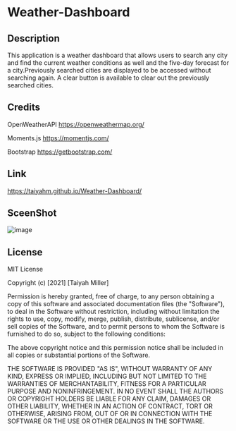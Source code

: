 # Weather-Dashboard




## Description
 This application is a weather dashboard that allows users to search any city and find the current weather conditions as well and the five-day forecast for a city.Previously searched cities are displayed to be accessed without searching again. A clear button is available to clear out the previously searched cities.

## Credits 
OpenWeatherAPI
https://openweathermap.org/

Moments.js 
https://momentjs.com/

Bootstrap
https://getbootstrap.com/

## Link
https://taiyahm.github.io/Weather-Dashboard/

## SceenShot
  ![image](https://github.com/Taiyahm/Weather-Dashboard/assets/72588525/e5cba8f0-90f4-4ff3-b95f-fe1f16bd5ea4">)
  
  
## License
MIT License

Copyright (c) [2021] [Taiyah Miller]

Permission is hereby granted, free of charge, to any person obtaining a copy
of this software and associated documentation files (the "Software"), to deal
in the Software without restriction, including without limitation the rights
to use, copy, modify, merge, publish, distribute, sublicense, and/or sell
copies of the Software, and to permit persons to whom the Software is
furnished to do so, subject to the following conditions:

The above copyright notice and this permission notice shall be included in all
copies or substantial portions of the Software.

THE SOFTWARE IS PROVIDED "AS IS", WITHOUT WARRANTY OF ANY KIND, EXPRESS OR
IMPLIED, INCLUDING BUT NOT LIMITED TO THE WARRANTIES OF MERCHANTABILITY,
FITNESS FOR A PARTICULAR PURPOSE AND NONINFRINGEMENT. IN NO EVENT SHALL THE
AUTHORS OR COPYRIGHT HOLDERS BE LIABLE FOR ANY CLAIM, DAMAGES OR OTHER
LIABILITY, WHETHER IN AN ACTION OF CONTRACT, TORT OR OTHERWISE, ARISING FROM,
OUT OF OR IN CONNECTION WITH THE SOFTWARE OR THE USE OR OTHER DEALINGS IN THE
SOFTWARE.
